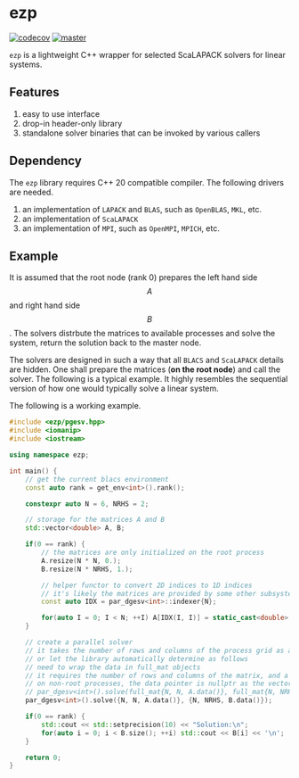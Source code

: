 # ezp

[![codecov](https://codecov.io/gh/TLCFEM/ezp/graph/badge.svg?token=ME0M312F5M)](https://codecov.io/gh/TLCFEM/ezp)
[![master](https://github.com/TLCFEM/ezp/actions/workflows/master.yml/badge.svg?branch=master)](https://github.com/TLCFEM/ezp/actions/workflows/master.yml)

`ezp` is a lightweight C++ wrapper for selected ScaLAPACK solvers for linear systems.

## Features

1. easy to use interface
2. drop-in header-only library
3. standalone solver binaries that can be invoked by various callers

## Dependency

The `ezp` library requires C++ 20 compatible compiler.
The following drivers are needed.

1. an implementation of `LAPACK` and `BLAS`, such as `OpenBLAS`, `MKL`, etc.
2. an implementation of `ScaLAPACK`
3. an implementation of `MPI`, such as `OpenMPI`, `MPICH`, etc.

## Example

It is assumed that the root node (rank 0) prepares the left hand side $$A$$ and right hand side $$B$$.
The solvers distrbute the matrices to available processes and solve the system, return the solution back to the master node.

The solvers are designed in such a way that all `BLACS` and `ScaLAPACK` details are hidden.
One shall prepare the matrices (**on the root node**) and call the solver.
The following is a typical example.
It highly resembles the sequential version of how one would typically solve a linear system.

The following is a working example.

```cpp
#include <ezp/pgesv.hpp>
#include <iomanip>
#include <iostream>

using namespace ezp;

int main() {
    // get the current blacs environment
    const auto rank = get_env<int>().rank();

    constexpr auto N = 6, NRHS = 2;

    // storage for the matrices A and B
    std::vector<double> A, B;

    if(0 == rank) {
        // the matrices are only initialized on the root process
        A.resize(N * N, 0.);
        B.resize(N * NRHS, 1.);

        // helper functor to convert 2D indices to 1D indices
        // it's likely the matrices are provided by some other subsystem
        const auto IDX = par_dgesv<int>::indexer{N};

        for(auto I = 0; I < N; ++I) A[IDX(I, I)] = static_cast<double>(I);
    }

    // create a parallel solver
    // it takes the number of rows and columns of the process grid as arguments
    // or let the library automatically determine as follows
    // need to wrap the data in full_mat objects
    // it requires the number of rows and columns of the matrix, and a pointer to the data
    // on non-root processes, the data pointer is nullptr as the vector is empty
    // par_dgesv<int>().solve(full_mat{N, N, A.data()}, full_mat{N, NRHS, B.data()});
    par_dgesv<int>().solve({N, N, A.data()}, {N, NRHS, B.data()});

    if(0 == rank) {
        std::cout << std::setprecision(10) << "Solution:\n";
        for(auto i = 0; i < B.size(); ++i) std::cout << B[i] << '\n';
    }

    return 0;
}
```
